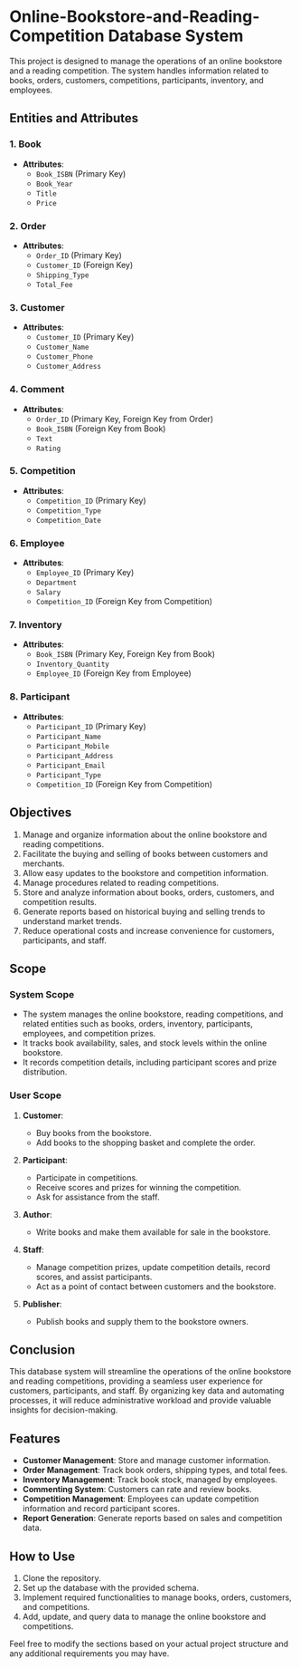 # Online-Bookstore-and-Reading-Competition Database System

This project is designed to manage the operations of an online bookstore and a reading competition. The system handles information related to books, orders, customers, competitions, participants, inventory, and employees.

## Entities and Attributes

### 1. **Book**
- **Attributes**:
  - `Book_ISBN` (Primary Key)
  - `Book_Year`
  - `Title`
  - `Price`

### 2. **Order**
- **Attributes**:
  - `Order_ID` (Primary Key)
  - `Customer_ID` (Foreign Key)
  - `Shipping_Type`
  - `Total_Fee`

### 3. **Customer**
- **Attributes**:
  - `Customer_ID` (Primary Key)
  - `Customer_Name`
  - `Customer_Phone`
  - `Customer_Address`

### 4. **Comment**
- **Attributes**:
  - `Order_ID` (Primary Key, Foreign Key from Order)
  - `Book_ISBN` (Foreign Key from Book)
  - `Text`
  - `Rating`

### 5. **Competition**
- **Attributes**:
  - `Competition_ID` (Primary Key)
  - `Competition_Type`
  - `Competition_Date`

### 6. **Employee**
- **Attributes**:
  - `Employee_ID` (Primary Key)
  - `Department`
  - `Salary`
  - `Competition_ID` (Foreign Key from Competition)

### 7. **Inventory**
- **Attributes**:
  - `Book_ISBN` (Primary Key, Foreign Key from Book)
  - `Inventory_Quantity`
  - `Employee_ID` (Foreign Key from Employee)

### 8. **Participant**
- **Attributes**:
  - `Participant_ID` (Primary Key)
  - `Participant_Name`
  - `Participant_Mobile`
  - `Participant_Address`
  - `Participant_Email`
  - `Participant_Type`
  - `Competition_ID` (Foreign Key from Competition)

## Objectives

1. Manage and organize information about the online bookstore and reading competitions.
2. Facilitate the buying and selling of books between customers and merchants.
3. Allow easy updates to the bookstore and competition information.
4. Manage procedures related to reading competitions.
5. Store and analyze information about books, orders, customers, and competition results.
6. Generate reports based on historical buying and selling trends to understand market trends.
7. Reduce operational costs and increase convenience for customers, participants, and staff.

## Scope

### System Scope
- The system manages the online bookstore, reading competitions, and related entities such as books, orders, inventory, participants, employees, and competition prizes.
- It tracks book availability, sales, and stock levels within the online bookstore.
- It records competition details, including participant scores and prize distribution.

### User Scope

1. **Customer**:
   - Buy books from the bookstore.
   - Add books to the shopping basket and complete the order.
   
2. **Participant**:
   - Participate in competitions.
   - Receive scores and prizes for winning the competition.
   - Ask for assistance from the staff.

3. **Author**:
   - Write books and make them available for sale in the bookstore.
   
4. **Staff**:
   - Manage competition prizes, update competition details, record scores, and assist participants.
   - Act as a point of contact between customers and the bookstore.

5. **Publisher**:
   - Publish books and supply them to the bookstore owners.

## Conclusion
This database system will streamline the operations of the online bookstore and reading competitions, providing a seamless user experience for customers, participants, and staff. By organizing key data and automating processes, it will reduce administrative workload and provide valuable insights for decision-making.

## Features

- **Customer Management**: Store and manage customer information.
- **Order Management**: Track book orders, shipping types, and total fees.
- **Inventory Management**: Track book stock, managed by employees.
- **Commenting System**: Customers can rate and review books.
- **Competition Management**: Employees can update competition information and record participant scores.
- **Report Generation**: Generate reports based on sales and competition data.

## How to Use

1. Clone the repository.
2. Set up the database with the provided schema.
3. Implement required functionalities to manage books, orders, customers, and competitions.
4. Add, update, and query data to manage the online bookstore and competitions.

Feel free to modify the sections based on your actual project structure and any additional requirements you may have.
